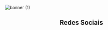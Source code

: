 ![banner (1)](https://user-images.githubusercontent.com/122480794/212552530-d57f1e0c-216c-4a64-a76c-16010790876b.png)


<h2 align="center">Redes Sociais</h2>

<a href="[https://www.behance.net/elaneveras?tracking_source=search_users|elane%20veras](https://www.linkedin.com/in/elane-veras-55b5231a2?trk=people-guest_people_search-card&originalSubdomain=br)"
target="_blank"><img src="https://img.shields.io/badge/LinkedIn-0077B5?style=for-the-badge&logo=linkedin&logoColor=white" alt="" /></a>
